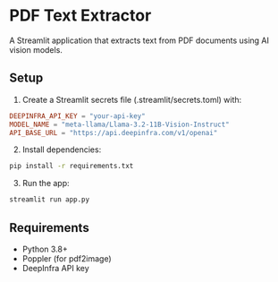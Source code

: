 # PDF Text Extractor

A Streamlit application that extracts text from PDF documents using AI vision models.

## Setup

1. Create a Streamlit secrets file (.streamlit/secrets.toml) with:
```toml
DEEPINFRA_API_KEY = "your-api-key"
MODEL_NAME = "meta-llama/Llama-3.2-11B-Vision-Instruct"
API_BASE_URL = "https://api.deepinfra.com/v1/openai"
```

2. Install dependencies:
```bash
pip install -r requirements.txt
```

3. Run the app:
```bash
streamlit run app.py
```

## Requirements
- Python 3.8+
- Poppler (for pdf2image)
- DeepInfra API key
